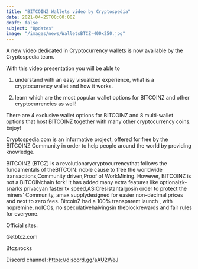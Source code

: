 ```yaml
---
title: "BITCOINZ Wallets video by Cryptospedia"
date: 2021-04-25T00:00:00Z
draft: false
subject: "Updates"
image: "/images/news/WalletsBTCZ-400x250.jpg"
---
```


A new video dedicated in Cryptocurrency wallets is now available by the Cryptospedia team.

With this video presentation you will be able to

1) understand with an easy visualized experience, what is a cryptocurrency wallet and how it works.

2) learn which are the most popular wallet options for BITCOINZ and other cryptocurrencies as well!

There are 4 exclusive wallet options for BITCOINZ and 8 multi-wallet options that host BITCOINZ together with many other cryptocurrency coins. Enjoy!

Cryptospedia.com is an informative project, offered for free by the BITCOINZ Community in order to help people around the world by providing knowledge.

BITCOINZ (BTCZ) is a revolutionarycryptocurrencythat follows the fundamentals of theBITCOIN: noble cause to free the worldwide transactions,Community driven,Proof of WorkMining. However, BITCOINZ is not a BITCOINchain fork! It has added many extra features like optionalzk-snarks privacyan faster tx speed,ASICresistantalgosin order to protect the miners’ Community, amax supplydesigned for easier non-decimal prices and next to zero fees. BitcoinZ had a 100% transparent launch , with nopremine, noICOs, no speculativehalvingsin theblockrewards and fair rules for everyone.

Official sites:

Getbtcz.com

Btcz.rocks

Discord channel :https://discord.gg/aAU2WeJ
